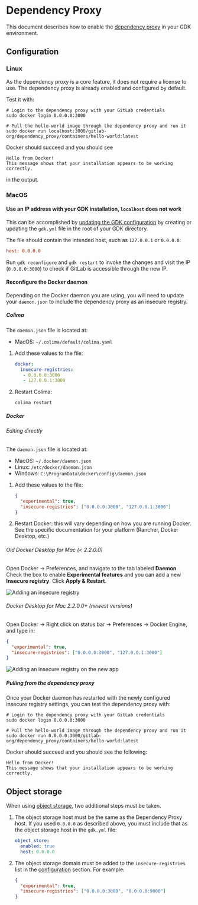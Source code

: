 # Dependency Proxy

This document describes how to enable the [dependency proxy](https://docs.gitlab.com/ee/user/packages/dependency_proxy/)
in your GDK environment.

## Configuration

### Linux

As the dependency proxy is a core feature, it does not require a license to use. The dependency proxy is already enabled and configured by default.

Test it with:

```shell
# Login to the dependency proxy with your GitLab credentials
sudo docker login 0.0.0.0:3000

# Pull the hello-world image through the dependency proxy and run it
sudo docker run localhost:3000/gitlab-org/dependency_proxy/containers/hello-world:latest
```

Docker should succeed and you should see

```shell
Hello from Docker!
This message shows that your installation appears to be working correctly.
```

in the output.

### MacOS

#### Use an IP address with your GDK installation, `localhost` does not work

This can be accomplished by [updating the GDK configuration](../configuration.md) by
creating or updating the `gdk.yml` file in the root of your GDK directory.

The file should contain the intended host, such as `127.0.0.1` or `0.0.0.0`:

```ini
host: 0.0.0.0
```

Run `gdk reconfigure` and `gdk restart` to invoke the changes and visit the IP
(`0.0.0.0:3000`) to check if GitLab is accessible through the new IP.

#### Reconfigure the Docker daemon

Depending on the Docker daemon you are using, you will need to update your `daemon.json`
to include the dependency proxy as an insecure registry. 

##### Colima

The `daemon.json` file is located at:

- MacOS: `~/.colima/default/colima.yaml`

1. Add these values to the file:

    ```yaml
    docker:
      insecure-registries:
       - 0.0.0.0:3000
       - 127.0.0.1:3000
    ```

1. Restart Colima:

    ```shell
    colima restart
    ```

##### Docker

###### Editing directly

The `daemon.json` file is located at:

- MacOS: `~/.docker/daemon.json`
- Linux: `/etc/docker/daemon.json`
- Windows: `C:\ProgramData\docker\config\daemon.json`

1. Add these values to the file:

   ```json
   {
     "experimental": true,
     "insecure-registries": ["0.0.0.0:3000", "127.0.0.1:3000"]
   }
   ```

1. Restart Docker: this will vary depending on how you are running Docker.
   See the specific documentation for your platform (Rancher, Docker Desktop, etc.)

###### Old Docker Desktop for Mac (< 2.2.0.0)

Open Docker -> Preferences, and navigate to the tab labeled **Daemon**.
Check the box to enable **Experimental features** and you can add
a new **Insecure registry**. Click **Apply & Restart**.

![Adding an insecure registry](img/dependency_proxy_macos_config.png)

###### Docker Desktop for Mac 2.2.0.0+ (newest versions)

Open Docker -> Right click on status bar -> Preferences -> Docker Engine, and type in:

```json
{
  "experimental": true,
  "insecure-registries": ["0.0.0.0:3000", "127.0.0.1:3000"]
}
```

![Adding an insecure registry on the new app](img/dependency_proxy_macos_config_new.png)

##### Pulling from the dependency proxy

Once your Docker daemon has restarted with the newly configured insecure registry settings, you can test the dependency proxy with:

```shell
# Login to the dependency proxy with your GitLab credentials
sudo docker login 0.0.0.0:3000

# Pull the hello-world image through the dependency proxy and run it
sudo docker run 0.0.0.0:3000/gitlab-org/dependency_proxy/containers/hello-world:latest
```

Docker should succeed and you should see the following:

```shell
Hello from Docker!
This message shows that your installation appears to be working correctly.
```

## Object storage

When using [object storage](object_storage.md), two additional steps must be taken.

1. The object storage host must be the same as the Dependency Proxy host. If you used
   `0.0.0.0` as described above, you must include that as the object storage host in the
   `gdk.yml` file:

   ```yaml
   object_store:
     enabled: true
     host: 0.0.0.0
   ```

1. The object storage domain must be added to the `insecure-registries` list in the
[configuration](#configuration) section. For example:

   ```json
   {
     "experimental": true,
     "insecure-registries": ["0.0.0.0:3000", "0.0.0.0:9000"]
   }
   ```
